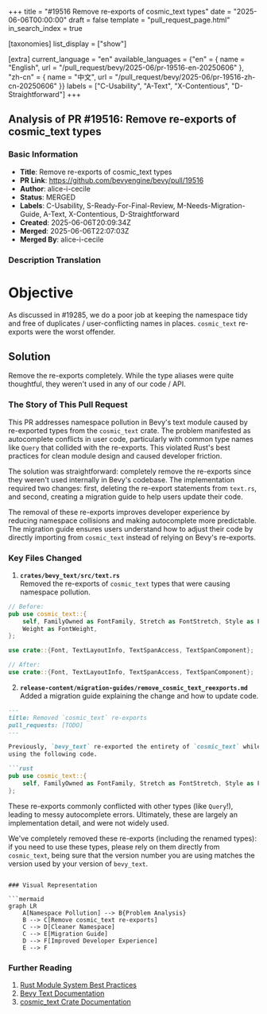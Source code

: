 +++
title = "#19516 Remove re-exports of cosmic_text types"
date = "2025-06-06T00:00:00"
draft = false
template = "pull_request_page.html"
in_search_index = true

[taxonomies]
list_display = ["show"]

[extra]
current_language = "en"
available_languages = {"en" = { name = "English", url = "/pull_request/bevy/2025-06/pr-19516-en-20250606" }, "zh-cn" = { name = "中文", url = "/pull_request/bevy/2025-06/pr-19516-zh-cn-20250606" }}
labels = ["C-Usability", "A-Text", "X-Contentious", "D-Straightforward"]
+++

## Analysis of PR #19516: Remove re-exports of cosmic_text types

### Basic Information
- **Title**: Remove re-exports of cosmic_text types
- **PR Link**: https://github.com/bevyengine/bevy/pull/19516
- **Author**: alice-i-cecile
- **Status**: MERGED
- **Labels**: C-Usability, S-Ready-For-Final-Review, M-Needs-Migration-Guide, A-Text, X-Contentious, D-Straightforward
- **Created**: 2025-06-06T20:09:34Z
- **Merged**: 2025-06-06T22:07:03Z
- **Merged By**: alice-i-cecile

### Description Translation
# Objective

As discussed in #19285, we do a poor job at keeping the namespace tidy and free of duplicates / user-conflicting names in places. `cosmic_text` re-exports were the worst offender.

## Solution

Remove the re-exports completely. While the type aliases were quite thoughtful, they weren't used in any of our code / API.

### The Story of This Pull Request

This PR addresses namespace pollution in Bevy's text module caused by re-exported types from the `cosmic_text` crate. The problem manifested as autocomplete conflicts in user code, particularly with common type names like `Query` that collided with the re-exports. This violated Rust's best practices for clean module design and caused developer friction.

The solution was straightforward: completely remove the re-exports since they weren't used internally in Bevy's codebase. The implementation required two changes: first, deleting the re-export statements from `text.rs`, and second, creating a migration guide to help users update their code.

The removal of these re-exports improves developer experience by reducing namespace collisions and making autocomplete more predictable. The migration guide ensures users understand how to adjust their code by directly importing from `cosmic_text` instead of relying on Bevy's re-exports.

### Key Files Changed

1. **`crates/bevy_text/src/text.rs`**  
   Removed the re-exports of `cosmic_text` types that were causing namespace pollution.

```rust
// Before:
pub use cosmic_text::{
    self, FamilyOwned as FontFamily, Stretch as FontStretch, Style as FontStyle,
    Weight as FontWeight,
};

use crate::{Font, TextLayoutInfo, TextSpanAccess, TextSpanComponent};
```

```rust
// After:
use crate::{Font, TextLayoutInfo, TextSpanAccess, TextSpanComponent};
```

2. **`release-content/migration-guides/remove_cosmic_text_reexports.md`**  
   Added a migration guide explaining the change and how to update code.

```markdown
---
title: Removed `cosmic_text` re-exports
pull_requests: [TODO]
---

Previously, `bevy_text` re-exported the entirety of `cosmic_text` while renaming a few of the most confusing re-exports,
using the following code.

```rust
pub use cosmic_text::{
    self, FamilyOwned as FontFamily, Stretch as FontStretch, Style as FontStyle, Weight as FontWeight,
};
```

These re-exports commonly conflicted with other types (like `Query`!), leading to messy autocomplete errors.
Ultimately, these are largely an implementation detail, and were not widely used.

We've completely removed these re-exports (including the renamed types): if you need to use these types, please rely on them directly from `cosmic_text`, being sure that the version number you are using matches the version used by your version of `bevy_text`.
```

### Visual Representation

```mermaid
graph LR
    A[Namespace Pollution] --> B{Problem Analysis}
    B --> C[Remove cosmic_text re-exports]
    C --> D[Cleaner Namespace]
    C --> E[Migration Guide]
    D --> F[Improved Developer Experience]
    E --> F
```

### Further Reading
1. [Rust Module System Best Practices](https://doc.rust-lang.org/book/ch07-02-defining-modules-to-control-scope-and-privacy.html)
2. [Bevy Text Documentation](https://docs.rs/bevy_text/latest/bevy_text/)
3. [cosmic_text Crate Documentation](https://docs.rs/cosmic_text/latest/cosmic_text/)